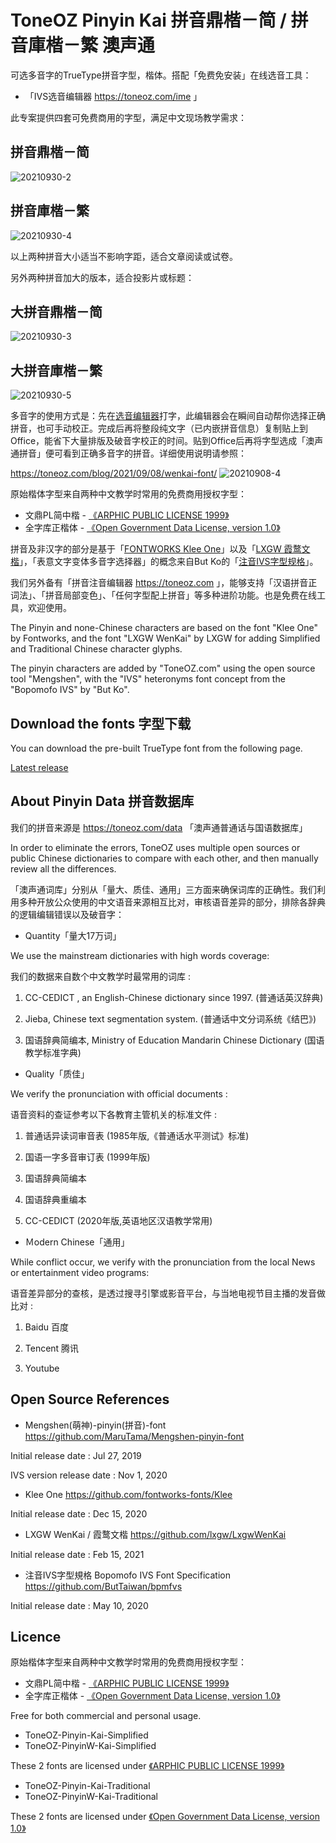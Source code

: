 # ToneOZ Pinyin Kai 拼音鼎楷－简 / 拼音庫楷－繁 澳声通

可选多音字的TrueType拼音字型，楷体。搭配「免费免安装」在线选音工具：

* 「IVS选音编辑器 https://toneoz.com/ime 」

此专案提供四套可免费商用的字型，满足中文现场教学需求：

## 拼音鼎楷－简
![20210930-2](https://user-images.githubusercontent.com/14179988/135372559-ca3744f3-5538-45cb-9788-c5f0814697e5.jpg)

## 拼音庫楷－繁
![20210930-4](https://user-images.githubusercontent.com/14179988/135372572-0eea8513-da7e-4f49-bd16-d984dfd565ac.jpg)

以上两种拼音大小适当不影响字距，适合文章阅读或试卷。

另外两种拼音加大的版本，适合投影片或标题：

## 大拼音鼎楷－简
![20210930-3](https://user-images.githubusercontent.com/14179988/135372644-cf553962-cd1b-42cb-9e84-790d0ca05ca6.jpg)

## 大拼音庫楷－繁
![20210930-5](https://user-images.githubusercontent.com/14179988/135372652-3a69b966-3792-41bf-ae1d-a63e2ad1529e.jpg)

多音字的使用方式是：先在[选音编辑器](https://toneoz.com/ime)打字，此编辑器会在瞬间自动帮你选择正确拼音，也可手动校正。完成后再将整段纯文字（已内嵌拼音信息）复制贴上到 Office，能省下大量排版及破音字校正的时间。贴到Office后再将字型选成「澳声通拼音」便可看到正确多音字的拼音。详细使用说明请参照：

https://toneoz.com/blog/2021/09/08/wenkai-font/
![20210908-4](https://user-images.githubusercontent.com/14179988/135372875-55d94b30-2d0b-4211-b908-0edceb8066e6.jpg)

原始楷体字型来自两种中文教学时常用的免费商用授权字型：

* 文鼎PL简中楷 -  [《ARPHIC PUBLIC LICENSE 1999》](http://ftp.gnu.org/non-gnu/chinese-fonts-truetype/LICENSE)
* 全字库正楷体 -  [《Open Government Data License, version 1.0》](https://data.gov.tw/en/licenses)

拼音及非汉字的部分是基于「[FONTWORKS Klee One](https://github.com/fontworks-fonts/Klee)」以及「[LXGW 霞鹜文楷](https://github.com/lxgw/LxgwWenKai)」，「表意文字变体多音字选择器」的概念来自But Ko的「[注音IVS字型规格](https://github.com/ButTaiwan/bpmfvs)」。

我们另外备有「拼音注音编辑器 https://toneoz.com 」，能够支持「汉语拼音正词法」、「拼音局部变色」、「任何字型配上拼音」等多种进阶功能。也是免费在线工具，欢迎使用。

The Pinyin and none-Chinese characters are based on the font "Klee One" by Fontworks, and the font "LXGW WenKai" by LXGW for adding Simplified and Traditional Chinese character glyphs.

The pinyin characters are added by "ToneOZ.com" using the open source tool "Mengshen", with the "IVS" heteronyms font concept from the "Bopomofo IVS" by "But Ko".


## Download the fonts 字型下载

You can download the pre-built TrueType font from the following page.

[Latest release](https://github.com/jeffreyxuan/toneoz-font-pinyin-kai/releases)

## About Pinyin Data 拼音数据库

我们的拼音来源是 https://toneoz.com/data 「澳声通普通话与国语数据库」

In order to eliminate the errors, ToneOZ uses multiple open sources or public Chinese dictionaries to compare with each other, and then manually review all the differences.

「澳声通词库」分别从「量大、质佳、通用」三方面来确保词库的正确性。我们利用多种开放公众使用的中文语音来源相互比对，审核语音差异的部分，排除各辞典的逻辑编辑错误以及破音字：


* Quantity「量大17万词」

We use the mainstream dictionaries with high words coverage:

我们的数据来自数个中文教学时最常用的词库 :

1. CC-CEDICT , an English-Chinese dictionary since 1997.
(普通话英汉辞典)

2. Jieba, Chinese text segmentation system.
(普通话中文分词系统《结巴》)

3. 国语辞典简编本, Ministry of Education Mandarin Chinese Dictionary
(国语教学标准字典)



* Quality「质佳」

We verify the pronunciation with official documents :

语音资料的查证参考以下各教育主管机关的标准文件 :

1. 普通话异读词审音表
(1985年版,《普通话水平测试》标准)

2. 国语一字多音审订表
(1999年版)

3. 国语辞典简编本

4. 国语辞典重编本

5. CC-CEDICT
(2020年版,英语地区汉语教学常用)



* Ｍodern Chinese「通用」

While conflict occur, we verify with the pronunciation from the local News or entertainment video programs:

语音差异部分的查核，是透过搜寻引擎或影音平台，与当地电视节目主播的发音做比对 :

1. Baidu 百度

2. Tencent 腾讯

3. Youtube


## Open Source References

* Mengshen(萌神)-pinyin(拼音)-font 
https://github.com/MaruTama/Mengshen-pinyin-font

Initial release date : Jul 27, 2019

IVS version release date : Nov 1, 2020

* Klee One
https://github.com/fontworks-fonts/Klee

Initial release date :  Dec 15, 2020

* LXGW WenKai / 霞鹜文楷 
https://github.com/lxgw/LxgwWenKai

Initial release date : Feb 15, 2021

* 注音IVS字型規格 Bopomofo IVS Font Specification 
https://github.com/ButTaiwan/bpmfvs

Initial release date : May 10, 2020

## Licence
原始楷体字型来自两种中文教学时常用的免费商用授权字型：

* 文鼎PL简中楷 -  [《ARPHIC PUBLIC LICENSE 1999》](http://ftp.gnu.org/non-gnu/chinese-fonts-truetype/LICENSE)
* 全字库正楷体 -  [《Open Government Data License, version 1.0》](https://data.gov.tw/en/licenses)

Free for both commercial and personal usage.

* ToneOZ-Pinyin-Kai-Simplified
* ToneOZ-PinyinW-Kai-Simplified

These 2 fonts are licensed under [《ARPHIC PUBLIC LICENSE 1999》](http://ftp.gnu.org/non-gnu/chinese-fonts-truetype/LICENSE)

* ToneOZ-Pinyin-Kai-Traditional
* ToneOZ-PinyinW-Kai-Traditional

These 2 fonts are licensed under [《Open Government Data License, version 1.0》](https://data.gov.tw/en/licenses)


